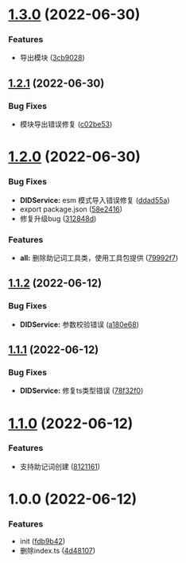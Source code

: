 # [1.3.0](https://github.com/oneverse-zone/identity/compare/1.2.1...1.3.0) (2022-06-30)


### Features

* 导出模块 ([3cb9028](https://github.com/oneverse-zone/identity/commit/3cb90285f5e75bc9af9a2d91ddbca824b8c816e7))

## [1.2.1](https://github.com/oneverse-zone/identity/compare/1.2.0...1.2.1) (2022-06-30)


### Bug Fixes

* 模块导出错误修复 ([c02be53](https://github.com/oneverse-zone/identity/commit/c02be53d0f7b072d29b52fc2655d224e8f774503))

# [1.2.0](https://github.com/oneverse-zone/identity/compare/1.1.2...1.2.0) (2022-06-30)


### Bug Fixes

* **DIDService:** esm 模式导入错误修复 ([ddad55a](https://github.com/oneverse-zone/identity/commit/ddad55a31825f6444ccb382c8d3dca3e65039fc6))
* export package.json ([58e2416](https://github.com/oneverse-zone/identity/commit/58e24163eefc247cf34d611e775b8b98c3e47a1b))
* 修复升级bug ([312848d](https://github.com/oneverse-zone/identity/commit/312848d1a695033edfc96b7ad3d171da4c6f029b))


### Features

* **all:** 删除助记词工具类，使用工具包提供 ([79992f7](https://github.com/oneverse-zone/identity/commit/79992f7229f5ad9da1f8d396def043f6209afa69))

## [1.1.2](https://github.com/oneverse-zone/identity/compare/1.1.1...1.1.2) (2022-06-12)


### Bug Fixes

* **DIDService:** 参数校验错误 ([a180e68](https://github.com/oneverse-zone/identity/commit/a180e688f6319a9f61ba762b2895ba8c161426f2))

## [1.1.1](https://github.com/oneverse-zone/identity/compare/1.1.0...1.1.1) (2022-06-12)


### Bug Fixes

* **DIDService:** 修复ts类型错误 ([78f32f0](https://github.com/oneverse-zone/identity/commit/78f32f0acbdd2eafa96505fd51d9c1777d115826))

# [1.1.0](https://github.com/oneverse-zone/identity/compare/1.0.0...1.1.0) (2022-06-12)


### Features

* 支持助记词创建 ([8121161](https://github.com/oneverse-zone/identity/commit/8121161ce07e91ede6deb1f187401cd6885e9f94))

# 1.0.0 (2022-06-12)


### Features

* init ([fdb9b42](https://github.com/oneverse-zone/identity/commit/fdb9b42e3c52160a48d5c97d39461181dcba6e83))
* 删除index.ts ([4d48107](https://github.com/oneverse-zone/identity/commit/4d4810788070636aadeb1059251dc59705cfee7f))
